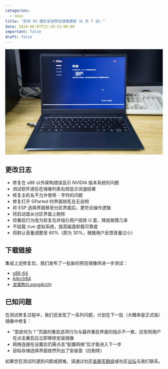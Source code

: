 ```yaml
---
categories:
  - news
title: "安同 OS 图形安装预览镜像更新（6 月 7 日）"
date: 2024-06-07T22:19:13-08:00
important: false
draft: false
---
```


![](/assets/news/2024-06-04-aoscos-livekit-pre.jpg)

## 更改日志

- 修复在 x86 以外架构错误显示 NVIDIA 版本系统的问题
- 测试软件源后在镜像列表右侧显示测速结果
- 修复主机名不允许使用 - 字符的问题
- 修复打开 GParted 时界面锁死且无说明
- 将 ESP 选择界面移至分区界面后，更符合操作逻辑
- 将启动盘从分区界面上剔除
- 将重启行为改为软复位并指引用户拔除 U 盘，降低故障几率
- 不挂载 /run 虚拟系统，提高磁盘卸载可靠度
- 将默认音量调整至 60%（原为 30%，根据用户反馈音量过小）

## 下载链接

集成上述修复后，我们发布了一批新的预览镜像供进一步测试：

- [x86-64 ](https://releases.aosc.io/os-amd64/livekit/preview/aosc-os_livekit_20240607_amd64.iso "x86-64 ")
- [AArch64 ](https://releases.aosc.io/os-arm64/livekit/preview/aosc-os_livekit_20240607_arm64.iso "AArch64 ")
- [龙架构(LoongArch) ](https://releases.aosc.io/os-loongarch64/livekit/preview/aosc-os_livekit_20240607_loongarch64.iso "龙架构(LoongArch) ") 

## 已知问题

在测试修复过程中，我们还发现了一系列问题，计划在下一批（大概率是正式版）镜像中修复：

- “意欲何为？”页面的重启选项行为与最终重启界面的指示不一致，应告知用户在点击重启后立即移除安装镜像
- 网络连接在设置后仍需点击“配置网络”后才能进入下一步
- 目标存储选择界面依然列出了安装盘（应剔除）

如果您在测试时遇到问题或困难，请通过社区[各聊天群组](https://aosc.io/zh-cn/contact/ "各聊天群组")或社区[论坛](https://bbs.aosc.io/ "论坛")与我们联系。

